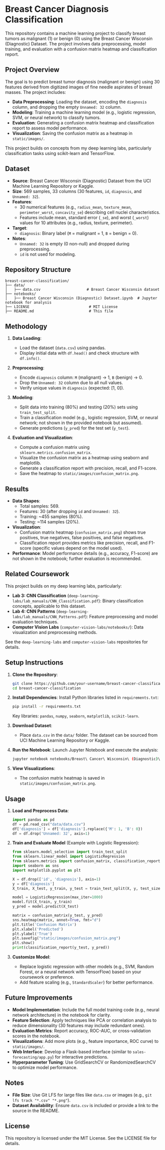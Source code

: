 # Breast Cancer Diagnosis Classification

This repository contains a machine learning project to classify breast tumors as malignant (1) or benign (0) using the Breast Cancer Wisconsin (Diagnostic) Dataset. The project involves data preprocessing, model training, and evaluation with a confusion matrix heatmap and classification report. 

## Project Overview

The goal is to predict breast tumor diagnosis (malignant or benign) using 30 features derived from digitized images of fine needle aspirates of breast masses. The project includes:

- **Data Preprocessing**: Loading the dataset, encoding the `diagnosis` column, and dropping the empty `Unnamed: 32` column.
- **Modeling**: Training a machine learning model (e.g., logistic regression, SVM, or neural network) to classify tumors.
- **Evaluation**: Generating a confusion matrix heatmap and classification report to assess model performance.
- **Visualization**: Saving the confusion matrix as a heatmap in `static/images/`.

This project builds on concepts from my deep learning labs, particularly classification tasks using scikit-learn and TensorFlow.

## Dataset

- **Source**: Breast Cancer Wisconsin (Diagnostic) Dataset from the UCI Machine Learning Repository or Kaggle.
- **Size**: 569 samples, 33 columns (30 features, `id`, `diagnosis`, and `Unnamed: 32`).
- **Features**:
  - 30 numerical features (e.g., `radius_mean`, `texture_mean`, `perimeter_worst`, `concavity_se`) describing cell nuclei characteristics.
  - Features include mean, standard error (`_se`), and worst (`_worst`) values for 10 attributes (e.g., radius, texture, perimeter).
- **Target**:
  - `diagnosis`: Binary label (`M` = malignant = 1, `B` = benign = 0).
- **Notes**:
  - `Unnamed: 32` is empty (0 non-null) and dropped during preprocessing.
  - `id` is not used for modeling.

## Repository Structure

```
breast-cancer-classification/
├── data/
│   ├── data.csv                     # Breast Cancer Wisconsin dataset
├── notebooks/
│   ├── Breast Cancer Wisconsin (Diagnostic) Dataset.ipynb  # Jupyter notebook for analysis                
├── LICENSE                           # MIT License
├── README.md                         # This file
```

## Methodology

1. **Data Loading**:

   - Load the dataset (`data.csv`) using pandas.
   - Display initial data with `df.head()` and check structure with `df.info()`.

2. **Preprocessing**:

   - Encode `diagnosis` column: `M` (malignant) → 1, `B` (benign) → 0.
   - Drop the `Unnamed: 32` column due to all null values.
   - Verify unique values in `diagnosis` (expected: \[1, 0\]).

3. **Modeling**:

   - Split data into training (80%) and testing (20%) sets using `train_test_split`.
   - Train a classification model (e.g., logistic regression, SVM, or neural network; not shown in the provided notebook but assumed).
   - Generate predictions (`y_pred`) for the test set (`y_test`).

4. **Evaluation and Visualization**:

   - Compute a confusion matrix using `sklearn.metrics.confusion_matrix`.
   - Visualize the confusion matrix as a heatmap using seaborn and matplotlib.
   - Generate a classification report with precision, recall, and F1-score.
   - Save the heatmap to `static/images/confusion_matrix.png`.

## Results

- **Data Shapes**:
  - Total samples: 569.
  - Features: 30 (after dropping `id` and `Unnamed: 32`).
  - Training: \~455 samples (80%).
  - Testing: \~114 samples (20%).
- **Visualization**:
  - Confusion matrix heatmap (`confusion_matrix.png`) shows true positives, true negatives, false positives, and false negatives.
  - Classification report provides metrics like precision, recall, and F1-score (specific values depend on the model used).
- **Performance**: Model performance details (e.g., accuracy, F1-score) are not shown in the notebook; further evaluation is recommended.

## Related Coursework

This project builds on my deep learning labs, particularly:

- **Lab 3: CNN Classification** (`deep-learning-labs/lab_manuals/CNN_Classification.pdf`): Binary classification concepts, applicable to this dataset.
- **Lab 4: CNN Patterns** (`deep-learning-labs/lab_manuals/CNN_Patterns.pdf`): Feature preprocessing and model evaluation techniques.
- **Computer Vision Labs** (`computer-vision-labs/notebooks/`): Data visualization and preprocessing methods.

See the `deep-learning-labs` and `computer-vision-labs` repositories for details.

## Setup Instructions

1. **Clone the Repository**:

   ```bash
   git clone https://github.com/your-username/breast-cancer-classification.git
   cd breast-cancer-classification
   ```

2. **Install Dependencies**: Install Python libraries listed in `requirements.txt`:

   ```bash
   pip install -r requirements.txt
   ```

   Key libraries: `pandas`, `numpy`, `seaborn`, `matplotlib`, `scikit-learn`.

3. **Download Dataset**:

   - Place `data.csv` in the `data/` folder. The dataset can be sourced from UCI Machine Learning Repository or Kaggle.

4. **Run the Notebook**: Launch Jupyter Notebook and execute the analysis:

   ```bash
   jupyter notebook notebooks/Breast\ Cancer\ Wisconsin\ (Diagnostic)\ Dataset.ipynb
   ```

5. **View Visualizations**:

   - The confusion matrix heatmap is saved in `static/images/confusion_matrix.png`.

## Usage

1. **Load and Preprocess Data**:

   ```python
   import pandas as pd
   df = pd.read_csv("data/data.csv")
   df['diagnosis'] = df['diagnosis'].replace({'M': 1, 'B': 0})
   df = df.drop('Unnamed: 32', axis=1)
   ```

2. **Train and Evaluate Model** (Example with Logistic Regression):

   ```python
   from sklearn.model_selection import train_test_split
   from sklearn.linear_model import LogisticRegression
   from sklearn.metrics import confusion_matrix, classification_report
   import seaborn as sns
   import matplotlib.pyplot as plt
   
   X = df.drop(['id', 'diagnosis'], axis=1)
   y = df['diagnosis']
   X_train, X_test, y_train, y_test = train_test_split(X, y, test_size=0.2, random_state=42)
   
   model = LogisticRegression(max_iter=1000)
   model.fit(X_train, y_train)
   y_pred = model.predict(X_test)
   
   matrix = confusion_matrix(y_test, y_pred)
   sns.heatmap(matrix, annot=True, fmt="d")
   plt.title('Confusion Matrix')
   plt.xlabel('Predicted')
   plt.ylabel('True')
   plt.savefig("static/images/confusion_matrix.png")
   plt.show()
   print(classification_report(y_test, y_pred))
   ```

3. **Customize Model**:

   - Replace logistic regression with other models (e.g., SVM, Random Forest, or a neural network with TensorFlow) based on your coursework or preference.
   - Add feature scaling (e.g., `StandardScaler`) for better performance.

## Future Improvements

- **Model Implementation**: Include the full model training code (e.g., neural network architecture) in the notebook for clarity.
- **Feature Selection**: Apply techniques like PCA or correlation analysis to reduce dimensionality (30 features may include redundant ones).
- **Evaluation Metrics**: Report accuracy, ROC-AUC, or cross-validation scores in the notebook.
- **Visualizations**: Add more plots (e.g., feature importance, ROC curve) to `static/images/`.
- **Web Interface**: Develop a Flask-based interface (similar to `sales-forecasting/app.py`) for interactive predictions.
- **Hyperparameter Tuning**: Use GridSearchCV or RandomizedSearchCV to optimize model performance.

## Notes

- **File Size**: Use Git LFS for large files like `data.csv` or images (e.g., `git lfs track "*.csv" "*.png"`).
- **Dataset Availability**: Ensure `data.csv` is included or provide a link to the source in the README.

## License

This repository is licensed under the MIT License. See the LICENSE file for details.
